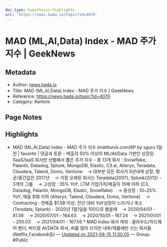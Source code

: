```yaml
---
doc_type: hypothesis-highlights
url: 'https://news.hada.io/topic?id=4070'
---
```


# MAD (ML,AI,Data) Index - MAD 주가 지수 | GeekNews

## Metadata
- Author: [news.hada.io]()
- Title: MAD (ML,AI,Data) Index - MAD 주가 지수 | GeekNews
- Reference: https://news.hada.io/topic?id=4070
- Category: #article

## Page Notes
## Highlights
- MAD (ML,AI,Data) Index - MAD 주가 지수 (mattturck.com)6P by xguru 1일전 | favorite | 댓글과 토론 - 매출의 50% 이상이 ML/AI/Data 기반인 상장된 SaaS/IaaS 회사만 선별해서 뽑은 주가 지수 - 총 13개 회사 : Snowflake, Palantir, Datadog, Splunk, MongoDB, Elastic, C3.ai, Alteryx, Teradata, Cloudera, Talend, Domo, Veritone ㅤ→ 대부분 모든 회사가 5년내에 상장, 평균/중간값은 2017년 ㅤ→ 가장 오래된 회사는 Teradata(2007), Splunk(2012) - 3개의 그룹 ㅤ→ 고성장 : 35% YoY, LTM 기업가치/매출이 15배 이하 (C3, Datadog, Palantir, MongoDB, Elastic, Snowflake) ㅤ→ 중성장 : 10~25% YoY, 매츌 $1B 이하 (Alteryx, Talend, Cloudera, Domo, Veritone) ㅤ→ Contracting : 연매출 $1.5B 이상, 전년 대비 YoY성장이 느리거나 축소 (Teradata, Splunk) - 2020년 1월1일을 100으로 봤을때 ㅤ→ 2020/04/01 - 81.56 ㅤ→ 2020/07/01 - 164.63 ㅤ→ 2020/10/01 - 167.24 ㅤ→ 2021/01/01 - 200.03 ㅤ→ 2021/04/01 - 167.56 * MAD Index 에서 제외 : 클라우드/하드웨어 벤더, 버티컬 AI/DATA 회사, AI를 많이 쓰지만 내부/제품에만 쓰는 회사들(Netflix,Facebook등) — [Updated on 2021-04-15 11:30:05](https://hyp.is/fOoRVp2SEeuGkp9TkLlsgw/news.hada.io/topic?id=4070) — Group: #Public



